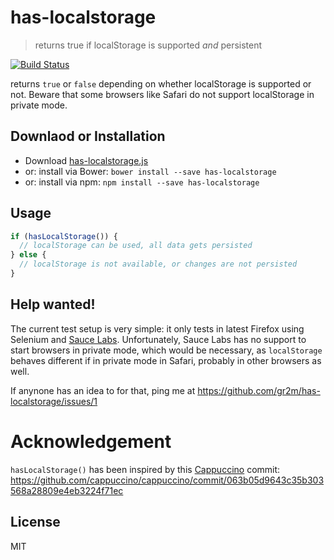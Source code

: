 # has-localstorage

> returns true if localStorage is supported _and_ persistent

[![Build Status](https://travis-ci.org/gr2m/has-localstorage.png?branch=master)](https://travis-ci.org/gr2m/has-localstorage/)

returns `true` or `false` depending on whether localStorage is supported or not.
Beware that some browsers like Safari do not support localStorage in private mode.


## Downlaod or Installation

- Download [has-localstorage.js](https://raw.githubusercontent.com/gr2m/initials.js/master/lib/has-localstorage.js)
- or: install via Bower: `bower install --save has-localstorage`
- or: install via npm: `npm install --save has-localstorage`


## Usage

```js
if (hasLocalStorage()) {
  // localStorage can be used, all data gets persisted
} else {
  // localStorage is not available, or changes are not persisted
}
```


## Help wanted!

The current test setup is very simple: it only tests in latest Firefox
using Selenium and [Sauce Labs](http://saucelabs.com/). Unfortunately,
Sauce Labs has no support to start browsers in private mode, which would
be necessary, as `localStorage` behaves different if in private mode
in Safari, probably in other browsers as well.

If anynone has an idea to for that, ping me at
https://github.com/gr2m/has-localstorage/issues/1


# Acknowledgement

`hasLocalStorage()` has been inspired by this [Cappuccino](http://www.cappuccino-project.org/) commit:
https://github.com/cappuccino/cappuccino/commit/063b05d9643c35b303568a28809e4eb3224f71ec

## License

MIT

